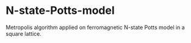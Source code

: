 # N-state-Potts-model

Metropolis algorithm applied on ferromagnetic N-state Potts model in a square lattice.
